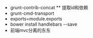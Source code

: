 * grunt-contrib-concat
** 提取id和依赖
* grunt-cmd-transport
* exports=module.exports
* bower install handlebars --save
* 前端mvc分离的东东